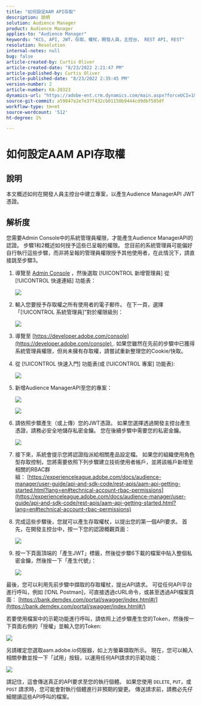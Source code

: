 ```yaml
---
title: "如何設定AAM API存取"
description: 說明
solution: Audience Manager
product: Audience Manager
applies-to: "Audience Manager"
keywords: "KCS, API, JWT，存取，權杖，開發人員，主控台， REST API, REST"
resolution: Resolution
internal-notes: null
bug: false
article-created-by: Curtis Oliver
article-created-date: "8/23/2022 2:21:47 PM"
article-published-by: Curtis Oliver
article-published-date: "8/23/2022 2:35:45 PM"
version-number: 2
article-number: KA-20323
dynamics-url: "https://adobe-ent.crm.dynamics.com/main.aspx?forceUCI=1&pagetype=entityrecord&etn=knowledgearticle&id=494ec7ea-ee22-ed11-b83e-0022480868ff"
source-git-commit: a59847e2e7e37f432cb01150b9444cd9dbf585df
workflow-type: tm+mt
source-wordcount: '512'
ht-degree: 1%

---
```


# 如何設定AAM API存取權

## 說明

本文概述如何在開發人員主控台中建立專案，以產生Audience ManagerAPI JWT憑證。

## 解析度

您需要Admin Console中的系統管理員權限，才能產生Audience ManagerAPI的認證。 步驟1和2概述如何授予這些已呈報的權限。 您目前的系統管理員可能偏好自行執行這些步驟，而非將呈報的管理員權限授予其他使用者，在此情況下，請直接跳至步驟3。

1. 導覽至 [Admin Console](https://adminconsole.adobe.com/) ，然後選取 [!UICONTROL 新增管理員] 從 [!UICONTROL 快速連結] 功能表：

   ![](assets/27c759f0-4418-ed11-b83e-0022480868ff.png)

1. 輸入您要授予存取權之所有使用者的電子郵件。 在下一頁，選擇「[!UICONTROL 系統管理員]&quot;對於權限級別：

   ![](assets/4eaf764b-4518-ed11-b83e-0022480868ff.png)

1. 導覽至 [https://developer.adobe.com/console](https://developer.adobe.com/console) . 如果您雖然在先前的步驟中已獲得系統管理員權限，但尚未擁有存取權，請嘗試重新整理您的Cookie/快取。

1. 從 [!UICONTROL 快速入門] 功能表(或 [!UICONTROL 專案] 功能表):

   ![](assets/363a9d79-1418-ed11-b83e-0022480868ff.png)

1. 新增Audience ManagerAPI至您的專案：

   ![](assets/a06e1ebd-1418-ed11-b83e-0022480868ff.png)

   ![](assets/26768505-1518-ed11-b83e-0022480868ff.png)

1. 請依照步驟產生（或上傳）您的JWT憑證。 如果您選擇透過開發主控台產生憑證，請務必安全地儲存私密金鑰。 您在後續步驟中需要您的私密金鑰。 

   ![](assets/d7e73a64-1518-ed11-b83e-0022480868ff.png)

1. 接下來，系統會提示您將認證指派給相關產品設定檔。 如果您的組織使用角色型存取控制，您將需要依照下列步驟建立技術使用者帳戶，並將該帳戶新增至相關的RBAC群組： [https://experienceleague.adobe.com/docs/audience-manager/user-guide/api-and-sdk-code/rest-apis/aam-api-getting-started.html?lang=en#technical-account-rbac-permissions](https://experienceleague.adobe.com/docs/audience-manager/user-guide/api-and-sdk-code/rest-apis/aam-api-getting-started.html?lang=en#technical-account-rbac-permissions)

1. 完成這些步驟後，您就可以產生存取權杖，以提出您的第一個API要求。 首先，在開發主控台中，按一下您的認證概觀頁面：

   ![](assets/f9ef434b-ef22-ed11-b83e-0022480868ff.png)

1. 按一下頁面頂端的「產生JWT」標籤，然後從步驟6下載的檔案中貼入整個私密金鑰，然後按一下「產生代號」：

   ![](assets/54d65c8d-ef22-ed11-b83e-0022480868ff.png)

最後，您可以利用先前步驟中擷取的存取權杖，提出API請求。 可從任何API平台進行呼叫，例如 [!DNL Postman]，可直接透過cURL命令，或甚至透過API檔案頁面： [https://bank.demdex.com/portal/swagger/index.html#/](https://bank.demdex.com/portal/swagger/index.html#/)

若要使用檔案中的示範功能進行呼叫，請依照上述步驟產生您的Token，然後按一下頁面右側的「授權」並輸入您的Token:

![](assets/ba540b4f-f022-ed11-b83e-0022480868ff.png)

另請確定您選取aam.adobe.io伺服器，如上方螢幕擷取所示。 現在，您可以輸入相關參數並按一下「試用」按鈕，以運用任何API請求的示範功能：

![](assets/0ef8197f-f022-ed11-b83e-0022480868ff.png)

請記住，這會傳送真正的API要求至您的執行個體。 如果您使用 `DELETE`, `PUT`，或 `POST` 請求時，您可能會對執行個體進行非預期的變更。 傳送請求前，請務必先仔細閱讀這些API呼叫的檔案。


